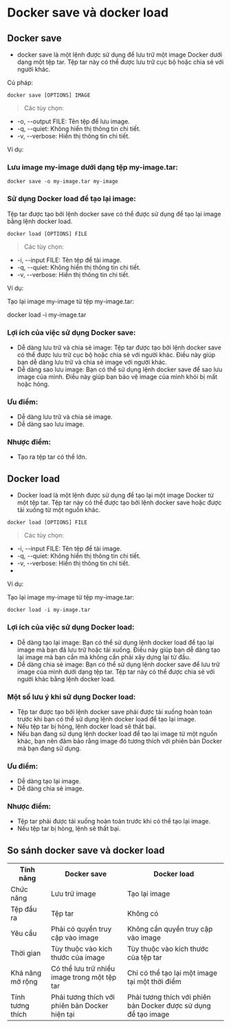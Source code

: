 # Docker save và docker load

## Docker save 

- docker save là một lệnh được sử dụng để lưu trữ một image Docker dưới dạng một tệp tar. Tệp tar này có thể được lưu trữ cục bộ hoặc chia sẻ với người khác.

Cú pháp:

```
docker save [OPTIONS] IMAGE
```

> Các tùy chọn:

+ -o, --output FILE: Tên tệp để lưu image.
+ -q, --quiet: Không hiển thị thông tin chi tiết.
+ -v, --verbose: Hiển thị thông tin chi tiết.

Ví dụ:

### Lưu image my-image dưới dạng tệp my-image.tar:

```
docker save -o my-image.tar my-image
```

### Sử dụng Docker load để tạo lại image:

Tệp tar được tạo bởi lệnh docker save có thể được sử dụng để tạo lại image bằng lệnh docker load.

```
docker load [OPTIONS] FILE
```

> Các tùy chọn:

+ -i, --input FILE: Tên tệp để tải image.
+ -q, --quiet: Không hiển thị thông tin chi tiết.
+ -v, --verbose: Hiển thị thông tin chi tiết.

Ví dụ:

Tạo lại image my-image từ tệp my-image.tar:

docker load -i my-image.tar
### Lợi ích của việc sử dụng Docker save:

- Dễ dàng lưu trữ và chia sẻ image: Tệp tar được tạo bởi lệnh docker save có thể được lưu trữ cục bộ hoặc chia sẻ với người khác. Điều này giúp bạn dễ dàng lưu trữ và chia sẻ image với người khác.
- Dễ dàng sao lưu image: Bạn có thể sử dụng lệnh docker save để sao lưu image của mình. Điều này giúp bạn bảo vệ image của mình khỏi bị mất hoặc hỏng.

### Ưu điểm:

- Dễ dàng lưu trữ và chia sẻ image.
- Dễ dàng sao lưu image.
  
### Nhược điểm:
- Tạo ra tệp tar có thể lớn.

## Docker load

- Docker load là một lệnh được sử dụng để tạo lại một image Docker từ một tệp tar. Tệp tar này có thể được tạo bởi lệnh docker save hoặc được tải xuống từ một nguồn khác.

```
docker load [OPTIONS] FILE
```

> Các tùy chọn:

+ -i, --input FILE: Tên tệp để tải image.
+ -q, --quiet: Không hiển thị thông tin chi tiết.
+ -v, --verbose: Hiển thị thông tin chi tiết.
+ 
Ví dụ:

Tạo lại image my-image từ tệp my-image.tar:

```
docker load -i my-image.tar
```

### Lợi ích của việc sử dụng Docker load:

- Dễ dàng tạo lại image: Bạn có thể sử dụng lệnh docker load để tạo lại image mà bạn đã lưu trữ hoặc tải xuống. Điều này giúp bạn dễ dàng tạo lại image mà bạn cần mà không cần phải xây dựng lại từ đầu.
- Dễ dàng chia sẻ image: Bạn có thể sử dụng lệnh docker save để lưu trữ image của mình dưới dạng tệp tar. Tệp tar này có thể được chia sẻ với người khác bằng lệnh docker load.

### Một số lưu ý khi sử dụng Docker load:

- Tệp tar được tạo bởi lệnh docker save phải được tải xuống hoàn toàn trước khi bạn có thể sử dụng lệnh docker load để tạo lại image.
- Nếu tệp tar bị hỏng, lệnh docker load sẽ thất bại.
- Nếu bạn đang sử dụng lệnh docker load để tạo lại image từ một nguồn khác, bạn nên đảm bảo rằng image đó tương thích với phiên bản Docker mà bạn đang sử dụng.

### Ưu điểm:

- Dễ dàng tạo lại image.
- Dễ dàng chia sẻ image.
  
### Nhược điểm:

- Tệp tar phải được tải xuống hoàn toàn trước khi có thể tạo lại image.
- Nếu tệp tar bị hỏng, lệnh sẽ thất bại.

## So sánh docker save và docker load

 <table data-sourcepos="22:1-29:135">
                <tbody>
                    <tr data-sourcepos="22:1-22:41">
                        <th data-sourcepos="22:1-22:11">Tính năng</th>
                        <th data-sourcepos="22:13-22:25">Docker save</th>
                        <th data-sourcepos="22:27-22:39">Docker load</th>
                    </tr>
                    <tr data-sourcepos="24:1-24:45">
                        <td data-sourcepos="24:1-24:11">Chức năng</td>
                        <td data-sourcepos="24:13-24:27">Lưu trữ image</td>
                        <td data-sourcepos="24:29-24:43">Tạo lại image</td>
                    </tr>
                    <tr data-sourcepos="25:1-25:35">
                        <td data-sourcepos="25:1-25:12">Tệp đầu ra</td>
                        <td data-sourcepos="25:14-25:22">Tệp tar</td>
                        <td data-sourcepos="25:24-25:33">Không có</td>
                    </tr>
                    <tr data-sourcepos="26:1-26:83">
                        <td data-sourcepos="26:1-26:9">Yêu cầu</td>
                        <td data-sourcepos="26:11-26:44">Phải có quyền truy cập vào image</td>
                        <td data-sourcepos="26:46-26:81">Không cần quyền truy cập vào image</td>
                    </tr>
                    <tr data-sourcepos="27:1-27:89">
                        <td data-sourcepos="27:1-27:11">Thời gian</td>
                        <td data-sourcepos="27:13-27:48">Tùy thuộc vào kích thước của image</td>
                        <td data-sourcepos="27:50-27:87">Tùy thuộc vào kích thước của tệp tar</td>
                    </tr>
                    <tr data-sourcepos="28:1-28:116">
                        <td data-sourcepos="28:1-28:18">Khả năng mở rộng</td>
                        <td data-sourcepos="28:20-28:65">Có thể lưu trữ nhiều image trong một tệp tar</td>
                        <td data-sourcepos="28:67-28:114">Chỉ có thể tạo lại một image tại một thời điểm</td>
                    </tr>
                    <tr data-sourcepos="29:1-29:135">
                        <td data-sourcepos="29:1-29:18">Tính tương thích</td>
                        <td data-sourcepos="29:20-29:67">Phải tương thích với phiên bản Docker hiện tại</td>
                        <td data-sourcepos="29:69-29:133">Phải tương thích với phiên bản Docker được sử dụng để tạo
                            image</td>
                    </tr>
                </tbody>
            </table>
